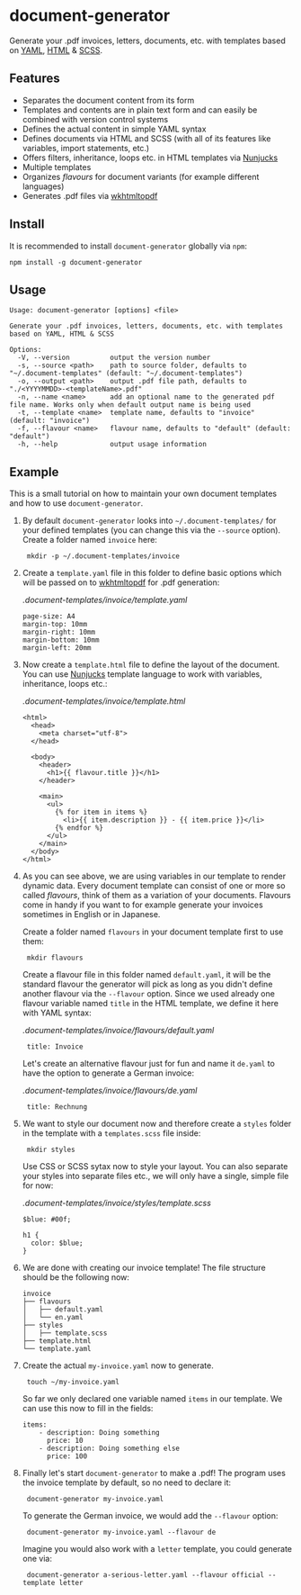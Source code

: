 # document-generator

Generate your .pdf invoices, letters, documents, etc. with templates based on [YAML](https://yaml.org/), [HTML](https://dev.w3.org/html5/html-author/) & [SCSS](https://sass-lang.com).

## Features

* Separates the document content from its form
* Templates and contents are in plain text form and can easily be combined with version control systems
* Defines the actual content in simple YAML syntax
* Defines documents via HTML and SCSS (with all of its features like variables, import statements, etc.)
* Offers filters, inheritance, loops etc. in HTML templates via [Nunjucks](https://mozilla.github.io/nunjucks/)
* Multiple templates
* Organizes *flavours* for document variants (for example different languages)
* Generates .pdf files via [wkhtmltopdf](https://wkhtmltopdf.org/)

## Install

It is recommended to install `document-generator` globally via `npm`:

    npm install -g document-generator

## Usage

```
Usage: document-generator [options] <file>

Generate your .pdf invoices, letters, documents, etc. with templates based on YAML, HTML & SCSS

Options:
  -V, --version          output the version number
  -s, --source <path>    path to source folder, defaults to "~/.document-templates" (default: "~/.document-templates")
  -o, --output <path>    output .pdf file path, defaults to "./<YYYYMMDD>-<templateName>.pdf"
  -n, --name <name>      add an optional name to the generated pdf file name. Works only when default output name is being used
  -t, --template <name>  template name, defaults to "invoice" (default: "invoice")
  -f, --flavour <name>   flavour name, defaults to "default" (default: "default")
  -h, --help             output usage information
```

## Example

This is a small tutorial on how to maintain your own document templates and how to use `document-generator`.

1. By default `document-generator` looks into `~/.document-templates/` for your defined templates (you can change this via the `--source` option). Create a folder named `invoice` here:

        mkdir -p ~/.document-templates/invoice

2. Create a `template.yaml` file in this folder to define basic options which will be passed on to [wkhtmltopdf](https://wkhtmltopdf.org/) for .pdf generation:

    *.document-templates/invoice/template.yaml*

    ```
    page-size: A4
    margin-top: 10mm
    margin-right: 10mm
    margin-bottom: 10mm
    margin-left: 20mm
    ```

3. Now create a `template.html` file to define the layout of the document. You can use [Nunjucks](https://mozilla.github.io/nunjucks/) template language to work with variables, inheritance, loops etc.:

    *.document-templates/invoice/template.html*

    ```
    <html>
      <head>
        <meta charset="utf-8">
      </head>

      <body>
        <header>
          <h1>{{ flavour.title }}</h1>
        </header>

        <main>
          <ul>
            {% for item in items %}
              <li>{{ item.description }} - {{ item.price }}</li>
            {% endfor %}
          </ul>
        </main>
      </body>
    </html>
    ```

4. As you can see above, we are using variables in our template to render dynamic data. Every document template can consist of one or more so called *flavours*, think of them as a variation of your documents. Flavours come in handy if you want to for example generate your invoices sometimes in English or in Japanese.

    Create a folder named `flavours` in your document template first to use them:

        mkdir flavours

    Create a flavour file in this folder named `default.yaml`, it will be the standard flavour the generator will pick as long as you didn't define another flavour via the `--flavour` option. Since we used already one flavour variable named `title` in the HTML template, we define it here with YAML syntax:

    *.document-templates/invoice/flavours/default.yaml*

        title: Invoice

    Let's create an alternative flavour just for fun and name it `de.yaml` to have the option to generate a German invoice:

    *.document-templates/invoice/flavours/de.yaml*

        title: Rechnung

5. We want to style our document now and therefore create a `styles` folder in the template with a `templates.scss` file inside:

        mkdir styles

    Use CSS or SCSS sytax now to style your layout. You can also separate your styles into separate files etc., we will only have a single, simple file for now:

    *.document-templates/invoice/styles/template.scss*

    ```
    $blue: #00f;

    h1 {
      color: $blue;
    }
    ```

6. We are done with creating our invoice template! The file structure should be the following now:

    ```
    invoice
    ├── flavours
    │   ├── default.yaml
    │   └── en.yaml
    ├── styles
    │   ├── template.scss
    ├── template.html
    └── template.yaml
    ```

7. Create the actual `my-invoice.yaml` now to generate.

        touch ~/my-invoice.yaml

    So far we only declared one variable named `items` in our template. We can use this now to fill in the fields:

    ```
    items:
        - description: Doing something
          price: 10
        - description: Doing something else
          price: 100
    ```

8. Finally let's start `document-generator` to make a .pdf! The program uses the invoice template by default, so no need to declare it:

        document-generator my-invoice.yaml

    To generate the German invoice, we would add the `--flavour` option:

        document-generator my-invoice.yaml --flavour de

    Imagine you would also work with a `letter` template, you could generate one via:

        document-generator a-serious-letter.yaml --flavour official --template letter
